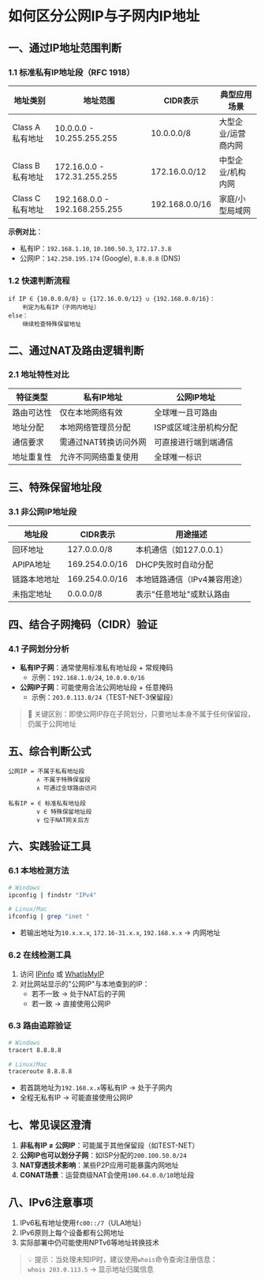 # 如何区分公网IP与子网内IP地址

## 一、通过IP地址范围判断

### 1.1 标准私有IP地址段（RFC 1918）

| 地址类别        | 地址范围                      | CIDR表示       | 典型应用场景        |
|------------------|-------------------|------------------|------------------|
| Class A私有地址 | 10.0.0.0 - 10.255.255.255     | 10.0.0.0/8     | 大型企业/运营商内网 |
| Class B私有地址 | 172.16.0.0 - 172.31.255.255   | 172.16.0.0/12  | 中型企业/机构内网   |
| Class C私有地址 | 192.168.0.0 - 192.168.255.255 | 192.168.0.0/16 | 家庭/小型局域网     |

**示例对比**：

-   私有IP：`192.168.1.10`, `10.100.50.3`, `172.17.3.8`
-   公网IP：`142.250.195.174` (Google), `8.8.8.8` (DNS)

### 1.2 快速判断流程

```         
if IP ∈ {10.0.0.0/8} ∪ {172.16.0.0/12} ∪ {192.168.0.0/16}：
    判定为私有IP（子网内地址）
else：
    继续检查特殊保留地址
```

## 二、通过NAT及路由逻辑判断

### 2.1 地址特性对比

| 特征类型   | 私有IP地址            | 公网IP地址            |
|------------|-----------------------|-----------------------|
| 路由可达性 | 仅在本地网络有效      | 全球唯一且可路由      |
| 地址分配   | 本地网络管理员分配    | ISP或区域注册机构分配 |
| 通信要求   | 需通过NAT转换访问外网 | 可直接进行端到端通信  |
| 地址重复性 | 允许不同网络重复使用  | 全球唯一标识          |

## 三、特殊保留地址段

### 3.1 非公网IP地址段

| 地址段       | CIDR表示       | 用途描述                     |
|--------------|----------------|------------------------------|
| 回环地址     | 127.0.0.0/8    | 本机通信（如127.0.0.1）      |
| APIPA地址    | 169.254.0.0/16 | DHCP失败时自动分配           |
| 链路本地地址 | 169.254.0.0/16 | 本地链路通信（IPv4兼容用途） |
| 未指定地址   | 0.0.0.0/8      | 表示"任意地址"或默认路由     |

## 四、结合子网掩码（CIDR）验证

### 4.1 子网划分分析

-   **私有IP子网**：通常使用标准私有地址段 + 常规掩码
    -   示例：`192.168.1.0/24`, `10.0.0.0/16`
-   **公网IP子网**：可能使用合法公网地址段 + 任意掩码
    -   示例：`203.0.113.0/24`（TEST-NET-3保留段）

> 📌 关键区别：即使公网IP存在子网划分，只要地址本身不属于任何保留段，仍属于公网地址

## 五、综合判断公式

```         
公网IP = 不属于私有地址段 
        ∧ 不属于特殊保留段 
        ∧ 可通过全球路由访问
        
私有IP = ∈ 标准私有地址段 
        ∨ ∈ 特殊保留地址段 
        ∨ 位于NAT网关后方
```

## 六、实践验证工具

### 6.1 本地检测方法

``` bash
# Windows
ipconfig | findstr "IPv4"

# Linux/Mac
ifconfig | grep "inet "
```

-   若输出地址为`10.x.x.x`, `172.16-31.x.x`, `192.168.x.x` → 内网地址

### 6.2 在线检测工具

1.  访问 [IPinfo](https://ipinfo.io/) 或 [WhatIsMyIP](https://www.whatismyip.com/)
2.  对比网站显示的"公网IP"与本地查到的IP：
    -   若不一致 → 处于NAT后的子网
    -   若一致 → 直接使用公网IP

### 6.3 路由追踪验证

``` bash
# Windows
tracert 8.8.8.8

# Linux/Mac
traceroute 8.8.8.8
```

-   若首跳地址为`192.168.x.x`等私有IP → 处于子网内
-   全程无私有IP → 可能直接使用公网IP

## 七、常见误区澄清

1.  **非私有IP ≠ 公网IP**：可能属于其他保留段（如TEST-NET）
2.  **公网IP也可以划分子网**：如ISP分配的`200.100.50.0/24`
3.  **NAT穿透技术影响**：某些P2P应用可能暴露内网地址
4.  **CGNAT场景**：运营商级NAT会使用`100.64.0.0/10`地址段

## 八、IPv6注意事项

1.  IPv6私有地址使用`fc00::/7`（ULA地址）
2.  IPv6原则上每个设备都有公网地址
3.  实际部署中仍可能使用NPTv6等地址转换技术

> 💡 提示：当处理未知IP时，建议使用`whois`命令查询注册信息：\
> `whois 203.0.113.5` → 显示地址归属信息
